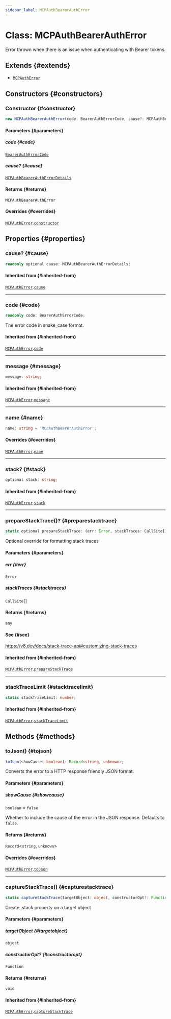 ```yaml
---
sidebar_label: MCPAuthBearerAuthError
---
```


# Class: MCPAuthBearerAuthError

Error thrown when there is an issue when authenticating with Bearer tokens.

## Extends {#extends}

- [`MCPAuthError`](/references/js/classes/MCPAuthError.md)

## Constructors {#constructors}

### Constructor {#constructor}

```ts
new MCPAuthBearerAuthError(code: BearerAuthErrorCode, cause?: MCPAuthBearerAuthErrorDetails): MCPAuthBearerAuthError;
```

#### Parameters {#parameters}

##### code {#code}

[`BearerAuthErrorCode`](/references/js/type-aliases/BearerAuthErrorCode.md)

##### cause? {#cause}

[`MCPAuthBearerAuthErrorDetails`](/references/js/type-aliases/MCPAuthBearerAuthErrorDetails.md)

#### Returns {#returns}

`MCPAuthBearerAuthError`

#### Overrides {#overrides}

[`MCPAuthError`](/references/js/classes/MCPAuthError.md).[`constructor`](/references/js/classes/MCPAuthError.md#constructor)

## Properties {#properties}

### cause? {#cause}

```ts
readonly optional cause: MCPAuthBearerAuthErrorDetails;
```

#### Inherited from {#inherited-from}

[`MCPAuthError`](/references/js/classes/MCPAuthError.md).[`cause`](/references/js/classes/MCPAuthError.md#cause)

***

### code {#code}

```ts
readonly code: BearerAuthErrorCode;
```

The error code in snake_case format.

#### Inherited from {#inherited-from}

[`MCPAuthError`](/references/js/classes/MCPAuthError.md).[`code`](/references/js/classes/MCPAuthError.md#code)

***

### message {#message}

```ts
message: string;
```

#### Inherited from {#inherited-from}

[`MCPAuthError`](/references/js/classes/MCPAuthError.md).[`message`](/references/js/classes/MCPAuthError.md#message)

***

### name {#name}

```ts
name: string = 'MCPAuthBearerAuthError';
```

#### Overrides {#overrides}

[`MCPAuthError`](/references/js/classes/MCPAuthError.md).[`name`](/references/js/classes/MCPAuthError.md#name)

***

### stack? {#stack}

```ts
optional stack: string;
```

#### Inherited from {#inherited-from}

[`MCPAuthError`](/references/js/classes/MCPAuthError.md).[`stack`](/references/js/classes/MCPAuthError.md#stack)

***

### prepareStackTrace()? {#preparestacktrace}

```ts
static optional prepareStackTrace: (err: Error, stackTraces: CallSite[]) => any;
```

Optional override for formatting stack traces

#### Parameters {#parameters}

##### err {#err}

`Error`

##### stackTraces {#stacktraces}

`CallSite`[]

#### Returns {#returns}

`any`

#### See {#see}

https://v8.dev/docs/stack-trace-api#customizing-stack-traces

#### Inherited from {#inherited-from}

[`MCPAuthError`](/references/js/classes/MCPAuthError.md).[`prepareStackTrace`](/references/js/classes/MCPAuthError.md#preparestacktrace)

***

### stackTraceLimit {#stacktracelimit}

```ts
static stackTraceLimit: number;
```

#### Inherited from {#inherited-from}

[`MCPAuthError`](/references/js/classes/MCPAuthError.md).[`stackTraceLimit`](/references/js/classes/MCPAuthError.md#stacktracelimit)

## Methods {#methods}

### toJson() {#tojson}

```ts
toJson(showCause: boolean): Record<string, unknown>;
```

Converts the error to a HTTP response friendly JSON format.

#### Parameters {#parameters}

##### showCause {#showcause}

`boolean` = `false`

Whether to include the cause of the error in the JSON response.
Defaults to `false`.

#### Returns {#returns}

`Record`\<`string`, `unknown`\>

#### Overrides {#overrides}

[`MCPAuthError`](/references/js/classes/MCPAuthError.md).[`toJson`](/references/js/classes/MCPAuthError.md#tojson)

***

### captureStackTrace() {#capturestacktrace}

```ts
static captureStackTrace(targetObject: object, constructorOpt?: Function): void;
```

Create .stack property on a target object

#### Parameters {#parameters}

##### targetObject {#targetobject}

`object`

##### constructorOpt? {#constructoropt}

`Function`

#### Returns {#returns}

`void`

#### Inherited from {#inherited-from}

[`MCPAuthError`](/references/js/classes/MCPAuthError.md).[`captureStackTrace`](/references/js/classes/MCPAuthError.md#capturestacktrace)
